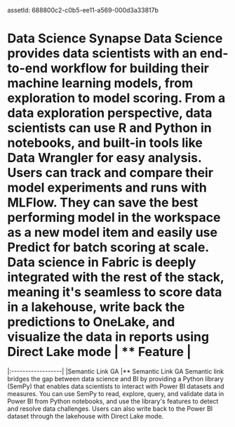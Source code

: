 assetId: 688800c2-c0b5-ee11-a569-000d3a33817b 
  # Data Science  Synapse Data Science provides data scientists with an end-to-end workflow for building their machine learning models, from exploration to model scoring. From a data exploration perspective, data scientists can use R and Python in notebooks, and built-in tools like Data Wrangler for easy analysis. Users can track and compare their model experiments and runs with MLFlow. They can save the best performing model in the workspace as a new model item and easily use Predict for batch scoring at scale. Data science in Fabric is deeply integrated with the rest of the stack, meaning it's seamless to score data in a lakehouse, write back the predictions to OneLake, and visualize the data in reports using Direct Lake mode   |     ** Feature      |
|:------------------|    |Semantic Link GA   |** Semantic Link GA   Semantic link bridges the gap between data science and BI by providing a Python
library (SemPy) that enables data scientists to interact with Power BI datasets
and measures. You can use SemPy to read, explore, query, and validate data in
Power BI from Python notebooks, and use the library's features to detect and
resolve data challenges. Users can also write back to the Power BI dataset
through the lakehouse with Direct Lake mode.

